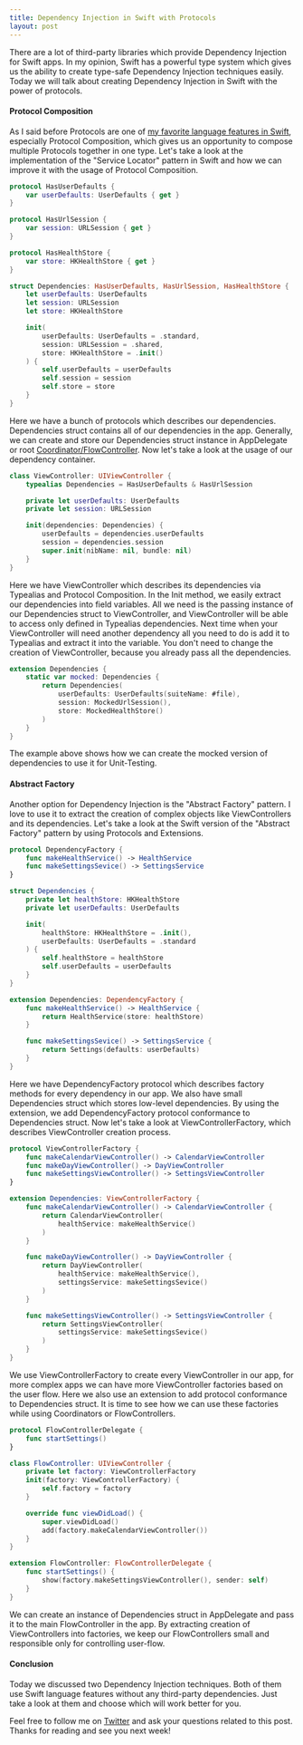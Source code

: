 ```yaml
---
title: Dependency Injection in Swift with Protocols
layout: post
---
```


There are a lot of third-party libraries which provide Dependency Injection for Swift apps. In my opinion, Swift has a powerful type system which gives us the ability to create type-safe Dependency Injection techniques easily. Today we will talk about creating Dependency Injection in Swift with the power of protocols.

#### Protocol Composition
As I said before Protocols are one of [my favorite language features in Swift](/2019/01/23/maintaining-state-in-view-controllers/), especially Protocol Composition, which gives us an opportunity to compose multiple Protocols together in one type. Let's take a look at the implementation of the "Service Locator" pattern in Swift and how we can improve it with the usage of Protocol Composition. 

```swift
protocol HasUserDefaults {
    var userDefaults: UserDefaults { get }
}

protocol HasUrlSession {
    var session: URLSession { get }
}

protocol HasHealthStore {
    var store: HKHealthStore { get }
}

struct Dependencies: HasUserDefaults, HasUrlSession, HasHealthStore {
    let userDefaults: UserDefaults
    let session: URLSession
    let store: HKHealthStore

    init(
        userDefaults: UserDefaults = .standard,
        session: URLSession = .shared,
        store: HKHealthStore = .init()
    ) {
        self.userDefaults = userDefaults
        self.session = session
        self.store = store
    }
}
```

Here we have a bunch of protocols which describes our dependencies. Dependencies struct contains all of our dependencies in the app. Generally, we can create and store our Dependencies struct instance in AppDelegate or root [Coordinator/FlowController](/2019/02/20/navigation-with-flow-controllers). Now let's take a look at the usage of our dependency container.

```swift
class ViewController: UIViewController {
    typealias Dependencies = HasUserDefaults & HasUrlSession

    private let userDefaults: UserDefaults
    private let session: URLSession

    init(dependencies: Dependencies) {
        userDefaults = dependencies.userDefaults
        session = dependencies.session
        super.init(nibName: nil, bundle: nil)
    }
}
```

Here we have ViewController which describes its dependencies via Typealias and Protocol Composition. In the Init method, we easily extract our dependencies into field variables. All we need is the passing instance of our Dependencies struct to ViewController, and ViewController will be able to access only defined in Typealias dependencies. Next time when your ViewController will need another dependency all you need to do is add it to Typealias and extract it into the variable. You don't need to change the creation of ViewController, because you already pass all the dependencies.

```swift
extension Dependencies {
    static var mocked: Dependencies {
        return Dependencies(
            userDefaults: UserDefaults(suiteName: #file),
            session: MockedUrlSession(),
            store: MockedHealthStore()
        )
    }
}
```

The example above shows how we can create the mocked version of dependencies to use it for Unit-Testing.

#### Abstract Factory
Another option for Dependency Injection is the "Abstract Factory" pattern. I love to use it to extract the creation of complex objects like ViewControllers and its dependencies. Let's take a look at the Swift version of the "Abstract Factory" pattern by using Protocols and Extensions.

```swift
protocol DependencyFactory {
    func makeHealthService() -> HealthService
    func makeSettingsSevice() -> SettingsService
}

struct Dependencies {
    private let healthStore: HKHealthStore
    private let userDefaults: UserDefaults

    init(
        healthStore: HKHealthStore = .init(),
        userDefaults: UserDefaults = .standard
    ) {
        self.healthStore = healthStore
        self.userDefaults = userDefaults
    }
}

extension Dependencies: DependencyFactory {
    func makeHealthService() -> HealthService {
        return HealthService(store: healthStore)
    }

    func makeSettingsSevice() -> SettingsService {
        return Settings(defaults: userDefaults)
    }
}
```

Here we have DependencyFactory protocol which describes factory methods for every dependency in our app. We also have small Dependencies struct which stores low-level dependencies. By using the extension, we add DependencyFactory protocol conformance to Dependencies struct. Now let's take a look at ViewControllerFactory, which describes ViewController creation process. 

```swift
protocol ViewControllerFactory {
    func makeCalendarViewController() -> CalendarViewController
    func makeDayViewController() -> DayViewController
    func makeSettingsViewController() -> SettingsViewController
}

extension Dependencies: ViewControllerFactory {
    func makeCalendarViewController() -> CalendarViewController {
        return CalendarViewController(
            healthService: makeHealthService()
        )
    }

    func makeDayViewController() -> DayViewController {
        return DayViewController(
            healthService: makeHealthService(),
            settingsService: makeSettingsSevice()
        )
    }

    func makeSettingsViewController() -> SettingsViewController {
        return SettingsViewController(
            settingsService: makeSettingsSevice()
        )
    }
}
```

We use ViewControllerFactory to create every ViewController in our app, for more complex apps we can have more ViewController factories based on the user flow. Here we also use an extension to add protocol conformance to Dependencies struct. It is time to see how we can use these factories while using Coordinators or FlowControllers.

```swift
protocol FlowControllerDelegate {
    func startSettings()
}

class FlowController: UIViewController {
    private let factory: ViewControllerFactory
    init(factory: ViewControllerFactory) {
        self.factory = factory
    }

    override func viewDidLoad() {
        super.viewDidLoad()
        add(factory.makeCalendarViewController())
    }
}

extension FlowController: FlowControllerDelegate {
    func startSettings() {
        show(factory.makeSettingsViewController(), sender: self)
    }
}
```

We can create an instance of Dependencies struct in AppDelegate and pass it to the main FlowController in the app. By extracting creation of ViewControllers into factories, we keep our FlowControllers small and responsible only for controlling user-flow.

#### Conclusion
Today we discussed two Dependency Injection techniques. Both of them use Swift language features without any third-party dependencies. Just take a look at them and choose which will work better for you.

Feel free to follow me on [Twitter](https://twitter.com/mecid) and ask your questions related to this post. Thanks for reading and see you next week!